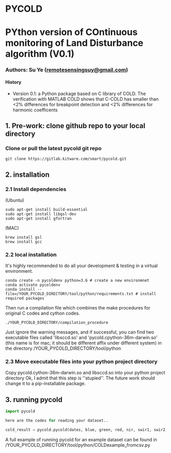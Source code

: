 # PYCOLD

# PYthon version of COntinuous monitoring of Land Disturbance algorithm (V0.1)
### Authors: Su Ye (remotesensingsuy@gmail.com)
####  History
- Version 0.1: a Python package based on C library of COLD. The verification with MATLAB COLD shows that  C-COLD has smaller than <2% differences for breakpoint detection and <2% differences for harmonic coefficents

## 1. Pre-work: clone github repo to your local directory
### Clone or pull the latest pycold git repo
```
git clone https://gitlab.kitware.com/smart/pycold.git
```

## 2. installation
### 2.1 Install dependencies
(Ubuntu)
```
sudo apt-get install build-essential
sudo apt-get install libgsl-dev
sudo apt-get install gfortran
```
(MAC)
```
brew install gsl
brew install gcc
```
### 2.2 local installation
It's highly recommended to do all your development & testing in a virtual environment.
```
conda create -n pycoldenv python=3.6 # create a new environmnet
conda activate pycoldenv
conda install --file=/YOUR_PYCOLD_DIRECTORY/tool/python/requirements.txt # install required packages
```

Then run a compilation file which combines the make procedures for original C codes and cython codes. 
```
./YOUR_PYCOLD_DIRECTORY/compilation_procedure
```
Just ignore the warning messages, and if successful, you can find two executable files called 'libsccd.so' and 'pycold.cpython-36m-darwin.so' (this name is for mac; it should be different affix under different system) in the directory /YOUR_PYCOLD_DIRECTORY/tool/python

### 2.3 Move executable files into your python project directory
Copy pycold.cython-36m-darwin.so and libsccd.so into your python project directory
Ok, I admit that this step is ''stupied''. The future work should change it to a pip-installable package.


## 3. running pycold
```python
import pycold

here are the codes for reading your dataset..

cold_result = pycold.pycold(dates, blue, green, red, nir, swir1, swir2, thermal, qa)

```
A full example of running pycold for an example dataset can be found in /YOUR_PYCOLD_DIRECTORY/tool/python/COLDexample_fromcsv.py
